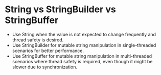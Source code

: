 # String vs StringBuilder vs StringBuffer
- Use String when the value is not expected to change frequently and thread safety is desired.
- Use StringBuilder for mutable string manipulation in single-threaded scenarios for better performance.
- Use StringBuffer for mutable string manipulation in multi-threaded scenarios where thread safety is required, even though it might be slower due to synchronization.